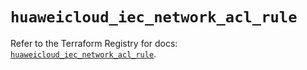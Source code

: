 # `huaweicloud_iec_network_acl_rule`

Refer to the Terraform Registry for docs: [`huaweicloud_iec_network_acl_rule`](https://registry.terraform.io/providers/huaweicloud/huaweicloud/1.71.1/docs/resources/iec_network_acl_rule).
